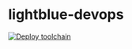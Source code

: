 # lightblue-devops

[![Deploy toolchain](https://developer.ibm.com/devops-services/wp-content/uploads/sites/42/2016/05/create_toolchain_button.png)](https://console.bluemix.net/devops/setup/deploy/?repository=https%3A//github.com/ibm-cloud-academy/lightblue-devops)
